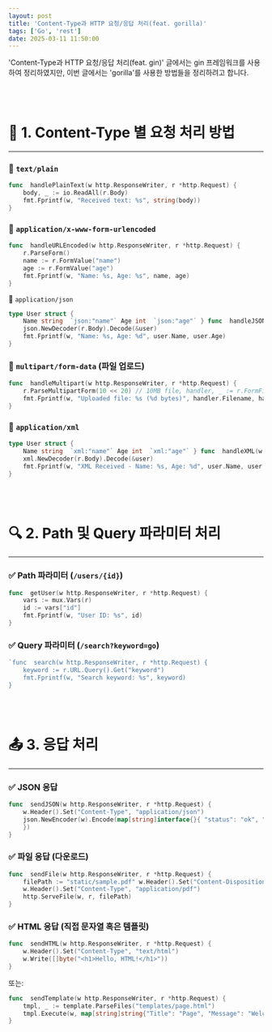 ```yaml
---
layout: post
title: 'Content-Type과 HTTP 요청/응답 처리(feat. gorilla)'
tags: ['Go', 'rest']
date: 2025-03-11 11:50:00
---
```


'Content-Type과 HTTP 요청/응답 처리(feat. gin)' 글에서는 gin 프레임워크를 사용하여 정리하였지만, 이번 글에서는 'gorilla'를 사용한 방법들을 정리하려고 합니다.

<br>
<br>

# 📌 1. Content-Type 별 요청 처리 방법

---

### 🔹 `text/plain`

```go
func  handlePlainText(w http.ResponseWriter, r *http.Request) {
    body, _ := io.ReadAll(r.Body)
    fmt.Fprintf(w, "Received text: %s", string(body))
}

```

### 🔹 `application/x-www-form-urlencoded`

```go
func  handleURLEncoded(w http.ResponseWriter, r *http.Request) {
    r.ParseForm()
    name := r.FormValue("name")
    age := r.FormValue("age")
    fmt.Fprintf(w, "Name: %s, Age: %s", name, age)
}

```

🔹 `application/json`

```go
type User struct {
    Name string  `json:"name"` Age int  `json:"age"` } func  handleJSON(w http.ResponseWriter, r *http.Request) { var user User
    json.NewDecoder(r.Body).Decode(&user)
    fmt.Fprintf(w, "Name: %s, Age: %d", user.Name, user.Age)
}

```

### 🔹 `multipart/form-data` (파일 업로드)

```go
func  handleMultipart(w http.ResponseWriter, r *http.Request) {
    r.ParseMultipartForm(10 << 20) // 10MB file, handler, _ := r.FormFile("upload") defer file.Close()
    fmt.Fprintf(w, "Uploaded file: %s (%d bytes)", handler.Filename, handler.Size)
}

```

### 🔹 `application/xml`

```go
type User struct {
    Name string  `xml:"name"` Age int  `xml:"age"` } func  handleXML(w http.ResponseWriter, r *http.Request) { var user User
    xml.NewDecoder(r.Body).Decode(&user)
    fmt.Fprintf(w, "XML Received - Name: %s, Age: %d", user.Name, user.Age)
}

```

<br>
<br>

# 🔍 2. Path 및 Query 파라미터 처리

---

### ✅ Path 파라미터 (`/users/{id}`)

```go
func  getUser(w http.ResponseWriter, r *http.Request) {
    vars := mux.Vars(r)
    id := vars["id"]
    fmt.Fprintf(w, "User ID: %s", id)
}

```

### ✅ Query 파라미터 (`/search?keyword=go`)

```go
`func  search(w http.ResponseWriter, r *http.Request) {
    keyword := r.URL.Query().Get("keyword")
    fmt.Fprintf(w, "Search keyword: %s", keyword)
}

```

<br>
<br>

# 📤 3. 응답 처리

---

### ✅ JSON 응답

```go
func  sendJSON(w http.ResponseWriter, r *http.Request) {
    w.Header().Set("Content-Type", "application/json")
    json.NewEncoder(w).Encode(map[string]interface{}{ "status": "ok", "data": "Hello, JSON!",
    })
}

```

### ✅ 파일 응답 (다운로드)

```go
func  sendFile(w http.ResponseWriter, r *http.Request) {
    filePath := "static/sample.pdf" w.Header().Set("Content-Disposition", "attachment; filename=sample.pdf")
    w.Header().Set("Content-Type", "application/pdf")
    http.ServeFile(w, r, filePath)
}

```

### ✅ HTML 응답 (직접 문자열 혹은 템플릿)

```go
func  sendHTML(w http.ResponseWriter, r *http.Request) {
    w.Header().Set("Content-Type", "text/html")
    w.Write([]byte("<h1>Hello, HTML!</h1>"))
}

```

또는:

```go
func  sendTemplate(w http.ResponseWriter, r *http.Request) {
    tmpl, _ := template.ParseFiles("templates/page.html")
    tmpl.Execute(w, map[string]string{"Title": "Page", "Message": "Welcome!"})
}

```
